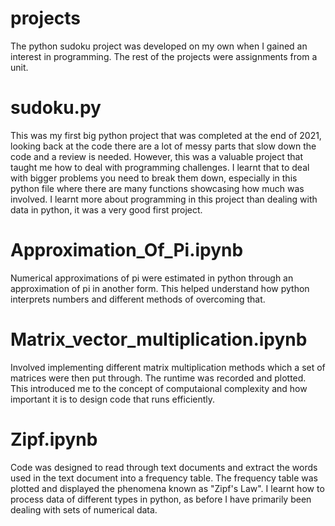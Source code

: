# projects
The python sudoku project was developed on my own when I gained an interest in programming. The rest of the projects were assignments from a unit.

# sudoku.py
This was my first big python project that was completed at the end of 2021, looking back at the code there are a lot of messy parts that slow down the code and a review is needed. However, this was a valuable project that taught me how to deal with programming challenges. I learnt that to deal with bigger problems you need to break them down, especially in this python file where there are many functions showcasing how much was involved. I learnt more about programming in this project than dealing with data in python, it was a very good first project. 

# Approximation_Of_Pi.ipynb
Numerical approximations of pi were estimated in python through an approximation of pi in another form. This helped understand how python interprets numbers and different methods of overcoming that.

# Matrix_vector_multiplication.ipynb
Involved implementing different matrix multiplication methods which a set of matrices were then put through. The runtime was recorded and plotted. This introduced me to the concept of computaional complexity and how important it is to design code that runs efficiently.

# Zipf.ipynb
Code was designed to read through text documents and extract the words used in the text document into a frequency table. The frequency table was plotted and displayed the phenomena known as "Zipf's Law". I learnt how to process data of different types in python, as before I have primarily been dealing with sets of numerical data. 
